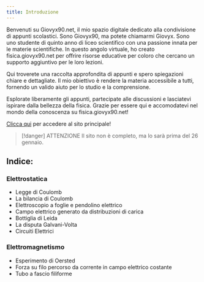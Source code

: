 ```yaml
---
title: Introduzione
---
```


Benvenuti su Giovyx90.net, il mio spazio digitale dedicato alla condivisione di appunti scolastici. Sono Giovyx90, ma potete chiamarmi Giovyx. Sono uno studente di quinto anno di liceo scientifico con una passione innata per le materie scientifiche. In questo angolo virtuale, ho creato fisica.giovyx90.net per offrire risorse educative per coloro che cercano un supporto aggiuntivo per le loro lezioni.

Qui troverete una raccolta approfondita di appunti e spero spiegazioni chiare e dettagliate. Il mio obiettivo è rendere la materia accessibile a tutti, fornendo un valido aiuto per lo studio e la comprensione.

Esplorate liberamente gli appunti, partecipate alle discussioni e lasciatevi ispirare dalla bellezza della fisica. Grazie per essere qui e accomodatevi nel mondo della conoscenza su fisica.giovyx90.net!

[Clicca qui](giovyx90.net)  per accedere al sito principale!


> [!danger] ATTENZIONE
> Il sito non è completo, ma lo sarà prima del 26 gennaio.

## Indice:

### Elettrostatica

- Legge di Coulomb
- La bilancia di Coulomb
- Elettroscopio a foglie e pendolino elettrico
- Campo elettrico generato da distribuzioni di carica
- Bottiglia di Leida
- La disputa Galvani-Volta
- Circuiti Elettrici

### Elettromagnetismo

- Esperimento di Oersted
- Forza su filo percorso da corrente in campo elettrico costante
- Tubo a fascio filiforme